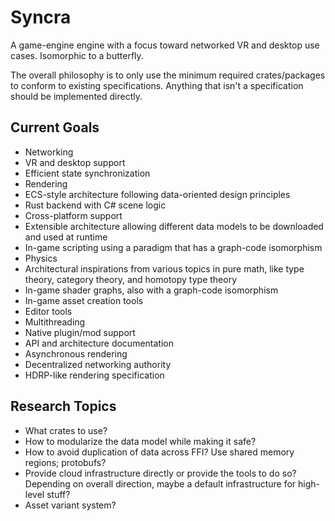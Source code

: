 # Syncra

A game-engine engine with a focus toward networked VR and desktop use cases. Isomorphic to a butterfly.

The overall philosophy is to only use the minimum required crates/packages to conform to existing specifications. Anything that isn't a specification should be implemented directly.

## Current Goals

- Networking
- VR and desktop support
- Efficient state synchronization
- Rendering
- ECS-style architecture following data-oriented design principles
- Rust backend with C# scene logic
- Cross-platform support
- Extensible architecture allowing different data models to be downloaded and used at runtime
- In-game scripting using a paradigm that has a graph-code isomorphism
- Physics
- Architectural inspirations from various topics in pure math, like type theory, category theory, and homotopy type theory
- In-game shader graphs, also with a graph-code isomorphism
- In-game asset creation tools
- Editor tools
- Multithreading
- Native plugin/mod support
- API and architecture documentation
- Asynchronous rendering
- Decentralized networking authority
- HDRP-like rendering specification

## Research Topics

- What crates to use?
- How to modularize the data model while making it safe?
- How to avoid duplication of data across FFI? Use shared memory regions; protobufs?
- Provide cloud infrastructure directly or provide the tools to do so? Depending on overall direction, maybe a default infrastructure for high-level stuff?
- Asset variant system?
